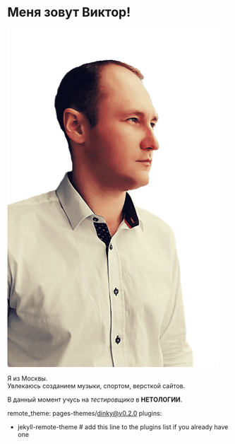 # Меня зовут Виктор!

![my_photo](/src/My_photo.png)

Я из Москвы.  
Увлекаюсь созданием музыки, спортом, версткой сайтов.

В данный момент учусь на _тестировщика_ в **НЕТОЛОГИИ**.


remote_theme: pages-themes/dinky@v0.2.0
plugins:
- jekyll-remote-theme # add this line to the plugins list if you already have one
